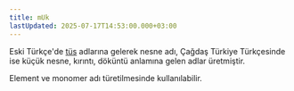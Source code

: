 ```yaml
---
title: mUk
lastUpdated: 2025-07-17T14:53:00.000+03:00
---
```

Eski Türkçe'de [tüs](/sozluk/tüs) adlarına gelerek nesne adı, Çağdaş Türkiye Türkçesinde ise küçük nesne, kırıntı, döküntü anlamına gelen adlar üretmiştir. 

Element ve monomer adı türetilmesinde kullanılabilir.

